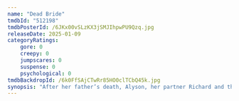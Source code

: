 ```yaml
---
name: "Dead Bride"
tmdbId: "512198"
tmdbPosterId: /6JKx00vSLzKX3jSMJIhpwPU9Qzq.jpg
releaseDate: 2025-01-09
categoryRatings:
    gore: 0
    creepy: 0
    jumpscares: 0
    suspense: 0
    psychological: 0
tmdbBackdropId: /6k0FfSAjCTwRr85HO0clTCbQ45k.jpg
synopsis: "After her father’s death, Alyson, her partner Richard and their baby return to her childhood home. Following a few shocking supernatural events, Alyson discovers that she and her family have been living with a terrible curse, unleashed in the past by a bride killed by Alyson’s grandfather. Soon after Alyson’s child disappears and she has no choice but to embark on a frightening journey into the underworld, to free herself from the bride’s curse and to look for her daughter."
---
```

